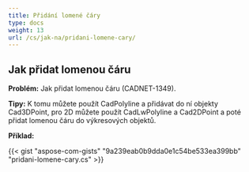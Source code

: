 ```yaml
---
title: Přidání lomené čáry
type: docs
weight: 13
url: /cs/jak-na/pridani-lomene-cary/
---
```


## **Jak přidat lomenou čáru**

**Problém:** Jak přidat lomenou čáru (CADNET-1349).

**Tipy:** K tomu můžete použít CadPolyline a přidávat do ní objekty Cad3DPoint, pro 2D můžete použít CadLwPolyline a Cad2DPoint a poté přidat lomenou čáru do výkresových objektů.

**Příklad:**

{{< gist "aspose-com-gists" "9a239eab0b9dda0e1c54be533ea399bb" "pridani-lomene-cary.cs" >}}
